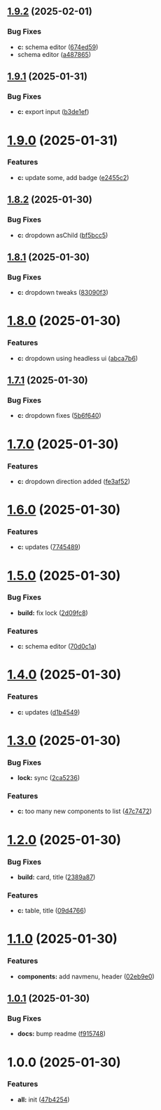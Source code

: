 ## [1.9.2](https://github.com/aviarytech/av1-c/compare/v1.9.1...v1.9.2) (2025-02-01)


### Bug Fixes

* **c:** schema editor ([674ed59](https://github.com/aviarytech/av1-c/commit/674ed59a3c48b364a6182d6d885f1bb7529040db))
* schema editor ([a487865](https://github.com/aviarytech/av1-c/commit/a4878659cf124948c767474e8eef38ddf7bc4482))

## [1.9.1](https://github.com/aviarytech/av1-c/compare/v1.9.0...v1.9.1) (2025-01-31)


### Bug Fixes

* **c:** export input ([b3de1ef](https://github.com/aviarytech/av1-c/commit/b3de1efcdf8c083de4d128fcda13520c0627461c))

# [1.9.0](https://github.com/aviarytech/av1-c/compare/v1.8.2...v1.9.0) (2025-01-31)


### Features

* **c:** update some, add badge ([e2455c2](https://github.com/aviarytech/av1-c/commit/e2455c26be5aa2cad30825ebd6d557b4f06c5d70))

## [1.8.2](https://github.com/aviarytech/av1-c/compare/v1.8.1...v1.8.2) (2025-01-30)


### Bug Fixes

* **c:** dropdown asChild ([bf5bcc5](https://github.com/aviarytech/av1-c/commit/bf5bcc5edd4e93a086801675100b86d5dc7b2628))

## [1.8.1](https://github.com/aviarytech/av1-c/compare/v1.8.0...v1.8.1) (2025-01-30)


### Bug Fixes

* **c:** dropdown tweaks ([83090f3](https://github.com/aviarytech/av1-c/commit/83090f30180fd9de310a585848d5d6f9f80f5460))

# [1.8.0](https://github.com/aviarytech/av1-c/compare/v1.7.1...v1.8.0) (2025-01-30)


### Features

* **c:** dropdown using headless ui ([abca7b6](https://github.com/aviarytech/av1-c/commit/abca7b669311be616ccebba53d2457464c37a6f7))

## [1.7.1](https://github.com/aviarytech/av1-c/compare/v1.7.0...v1.7.1) (2025-01-30)


### Bug Fixes

* **c:** dropdown fixes ([5b6f640](https://github.com/aviarytech/av1-c/commit/5b6f64072729b1a949a790edec78a7ef3f0b417e))

# [1.7.0](https://github.com/aviarytech/av1-c/compare/v1.6.0...v1.7.0) (2025-01-30)


### Features

* **c:** dropdown direction added ([fe3af52](https://github.com/aviarytech/av1-c/commit/fe3af52a5435bd9ea37646d797f1b3305250725a))

# [1.6.0](https://github.com/aviarytech/av1-c/compare/v1.5.0...v1.6.0) (2025-01-30)


### Features

* **c:** updates ([7745489](https://github.com/aviarytech/av1-c/commit/77454897b39fde1fe9f7eaf88f3f930ca88b855f))

# [1.5.0](https://github.com/aviarytech/av1-c/compare/v1.4.0...v1.5.0) (2025-01-30)


### Bug Fixes

* **build:** fix lock ([2d09fc8](https://github.com/aviarytech/av1-c/commit/2d09fc8fefc333f9bca20b9902292eec21cb932c))


### Features

* **c:** schema editor ([70d0c1a](https://github.com/aviarytech/av1-c/commit/70d0c1ac580a95072349a0c9f862cdfd3a5dc202))

# [1.4.0](https://github.com/aviarytech/av1-c/compare/v1.3.0...v1.4.0) (2025-01-30)


### Features

* **c:** updates ([d1b4549](https://github.com/aviarytech/av1-c/commit/d1b454985f5cb150e48a97abf94344c59f6c9e75))

# [1.3.0](https://github.com/aviarytech/av1-c/compare/v1.2.0...v1.3.0) (2025-01-30)


### Bug Fixes

* **lock:** sync ([2ca5236](https://github.com/aviarytech/av1-c/commit/2ca5236fd95b48caf4f7958c4406fb7d05308f9f))


### Features

* **c:** too many new components to list ([47c7472](https://github.com/aviarytech/av1-c/commit/47c7472fc1898d7dd726884c9dd81af784706e8f))

# [1.2.0](https://github.com/aviarytech/av1-c/compare/v1.1.0...v1.2.0) (2025-01-30)


### Bug Fixes

* **build:** card, title ([2389a87](https://github.com/aviarytech/av1-c/commit/2389a876c11607127e1a36fece15fd4caa7aa51f))


### Features

* **c:** table, title ([09d4766](https://github.com/aviarytech/av1-c/commit/09d4766b621f2548089e6841a94fc76f71bb6366))

# [1.1.0](https://github.com/aviarytech/av1-c/compare/v1.0.1...v1.1.0) (2025-01-30)


### Features

* **components:** add navmenu, header ([02eb9e0](https://github.com/aviarytech/av1-c/commit/02eb9e071d4c5ec6867dfd381689da6f93c52140))

## [1.0.1](https://github.com/aviarytech/av1-c/compare/v1.0.0...v1.0.1) (2025-01-30)


### Bug Fixes

* **docs:** bump readme ([f915748](https://github.com/aviarytech/av1-c/commit/f915748af98b840ca39f937c8a8378c76b053a2b))

# 1.0.0 (2025-01-30)


### Features

* **all:** init ([47b4254](https://github.com/aviarytech/av1-c/commit/47b425499d29b76b5184da18eb973fdc885950b9))

